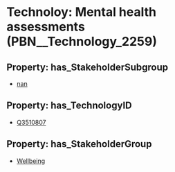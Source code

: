 # Technoloy: __Mental health assessments__ (PBN__Technology_2259)

## Property: has_StakeholderSubgroup

* [nan](PBN__TechSubgroup_7)

## Property: has_TechnologyID

* [Q3510807](Q3510807)

## Property: has_StakeholderGroup

* [Wellbeing](PBN__TechGroup_2)

